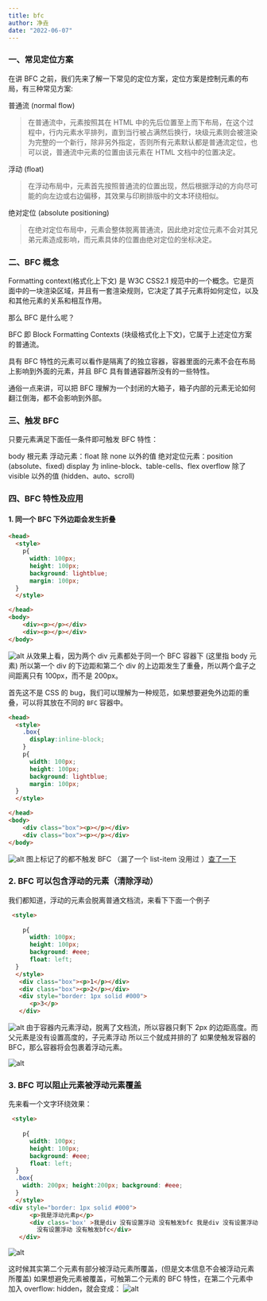 ```yaml
---
title: bfc
author: 净垚
date: "2022-06-07"
---
```


### 一、常见定位方案
在讲 BFC 之前，我们先来了解一下常见的定位方案，定位方案是控制元素的布局，有三种常见方案:

普通流 (normal flow)
> 在普通流中，元素按照其在 HTML 中的先后位置至上而下布局，在这个过程中，行内元素水平排列，直到当行被占满然后换行，块级元素则会被渲染为完整的一个新行，除非另外指定，否则所有元素默认都是普通流定位，也可以说，普通流中元素的位置由该元素在 HTML 文档中的位置决定。

浮动 (float)
> 在浮动布局中，元素首先按照普通流的位置出现，然后根据浮动的方向尽可能的向左边或右边偏移，其效果与印刷排版中的文本环绕相似。

绝对定位 (absolute positioning)
> 在绝对定位布局中，元素会整体脱离普通流，因此绝对定位元素不会对其兄弟元素造成影响，而元素具体的位置由绝对定位的坐标决定。
### 二、BFC 概念
Formatting context(格式化上下文) 是 W3C CSS2.1 规范中的一个概念。它是页面中的一块渲染区域，并且有一套渲染规则，它决定了其子元素将如何定位，以及和其他元素的关系和相互作用。


那么 BFC 是什么呢？

BFC 即 Block Formatting Contexts (块级格式化上下文)，它属于上述定位方案的普通流。

具有 BFC 特性的元素可以看作是隔离了的独立容器，容器里面的元素不会在布局上影响到外面的元素，并且 BFC 具有普通容器所没有的一些特性。

通俗一点来讲，可以把 BFC 理解为一个封闭的大箱子，箱子内部的元素无论如何翻江倒海，都不会影响到外部。

### 三、触发 BFC
只要元素满足下面任一条件即可触发 BFC 特性：

body 根元素
浮动元素：float 除 none 以外的值
绝对定位元素：position (absolute、fixed)
display 为 inline-block、table-cells、flex
overflow 除了 visible 以外的值 (hidden、auto、scroll)
### 四、BFC 特性及应用
#### 1. 同一个 BFC 下外边距会发生折叠

```html
<head>
  <style>
    p{
      width: 100px;
      height: 100px;
      background: lightblue;
      margin: 100px;
  }
  </style>

</head>
<body>
    <div><p></p></div>
    <div><p></p></div>
</body>
```
![alt](../../img/bfc-1.jpg)
从效果上看，因为两个 div 元素都处于同一个 BFC 容器下 (这里指 body 元素) 所以第一个 div 的下边距和第二个 div 的上边距发生了重叠，所以两个盒子之间距离只有 100px，而不是 200px。

首先这不是 CSS 的 bug，我们可以理解为一种规范，如果想要避免外边距的重叠，可以将其放在不同的 `BFC`  容器中。
```html
<head>
  <style>
    .box{
      display:inline-block;
    }
    p{
      width: 100px;
      height: 100px;
      background: lightblue;
      margin: 100px;
  }
  </style>

</head>
<body>
    <div class="box"><p></p></div>
    <div class="box"><p></p></div>
</body>
```
![alt](../../img/bfc-2.jpg)
图上标记了的都不触发 BFC （漏了一个 list-item 没用过  ）[查了一下](https://blog.csdn.net/weixin_42420703/article/details/82790979)

### 2. BFC 可以包含浮动的元素（清除浮动）
我们都知道，浮动的元素会脱离普通文档流，来看下下面一个例子
```html
 <style>
  
    p{
      width: 100px;
      height: 100px;
      background: #eee;
      float: left;
  }
  </style>
   <div class="box"><p>1</p></div>
   <div class="box"><p>2</p></div>
   <div style="border: 1px solid #000">
      <p>3</p>
   </div>

```

![alt](../../img/bfc-3.jpg)
由于容器内元素浮动，脱离了文档流，所以容器只剩下 2px 的边距高度。而父元素是没有设置高度的，子元素浮动 所以三个就成并排的了 如果使触发容器的 BFC，那么容器将会包裹着浮动元素。

![alt](../../img/bfc-3.jpg)

### 3. BFC 可以阻止元素被浮动元素覆盖
先来看一个文字环绕效果：
```html
 <style>
  
    p{
      width: 100px;
      height: 100px;
      background: #eee;
      float: left;
  }
  .box{
    width: 200px; height:200px; background: #eee;
  }
  </style>
<div style="border: 1px solid #000">
      <p>我是浮动元素p</p>
      <div class='box' >我是div 没有设置浮动 没有触发bfc 我是div 没有设置浮动 没有触发bfc我是div
        没有设置浮动 没有触发bfc</div>
   </div>
```
![alt](../../img/bfc-5.jpg)

这时候其实第二个元素有部分被浮动元素所覆盖，(但是文本信息不会被浮动元素所覆盖) 如果想避免元素被覆盖，可触第二个元素的 BFC 特性，在第二个元素中加入 overflow: hidden，就会变成：
![alt](../../img/bfc-6.jpg)
